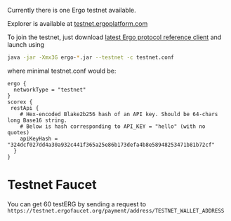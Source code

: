 Currently there is one Ergo testnet available. 

Explorer is available at [testnet.ergoplatform.com](https://testnet.ergoplatform.com/)

To join the testnet, just download [latest Ergo protocol reference client](https://github.com/ergoplatform/ergo/releases) and launch using

```bash
java -jar -Xmx3G ergo-*.jar --testnet -c testnet.conf
```

where minimal testnet.conf would be:

```
ergo {
  networkType = "testnet"
}
scorex {
 restApi {
    # Hex-encoded Blake2b256 hash of an API key. Should be 64-chars long Base16 string.
    # Below is hash corresponding to API_KEY = "hello" (with no quotes)
    apiKeyHash = "324dcf027dd4a30a932c441f365a25e86b173defa4b8e58948253471b81b72cf"
  }
}
```

Testnet Faucet
==============

You can  get 60 testERG by sending a request to `https://testnet.ergofaucet.org/payment/address/TESTNET_WALLET_ADDRESS` 